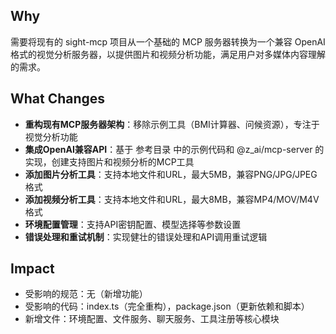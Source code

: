 ## Why

需要将现有的 sight-mcp 项目从一个基础的 MCP 服务器转换为一个兼容 OpenAI 格式的视觉分析服务器，以提供图片和视频分析功能，满足用户对多媒体内容理解的需求。

## What Changes

- **重构现有MCP服务器架构**：移除示例工具（BMI计算器、问候资源），专注于视觉分析功能
- **集成OpenAI兼容API**：基于 参考目录 中的示例代码和 @z_ai/mcp-server 的实现，创建支持图片和视频分析的MCP工具
- **添加图片分析工具**：支持本地文件和URL，最大5MB，兼容PNG/JPG/JPEG格式
- **添加视频分析工具**：支持本地文件和URL，最大8MB，兼容MP4/MOV/M4V格式
- **环境配置管理**：支持API密钥配置、模型选择等参数设置
- **错误处理和重试机制**：实现健壮的错误处理和API调用重试逻辑

## Impact

- 受影响的规范：无（新增功能）
- 受影响的代码：index.ts（完全重构），package.json（更新依赖和脚本）
- 新增文件：环境配置、文件服务、聊天服务、工具注册等核心模块